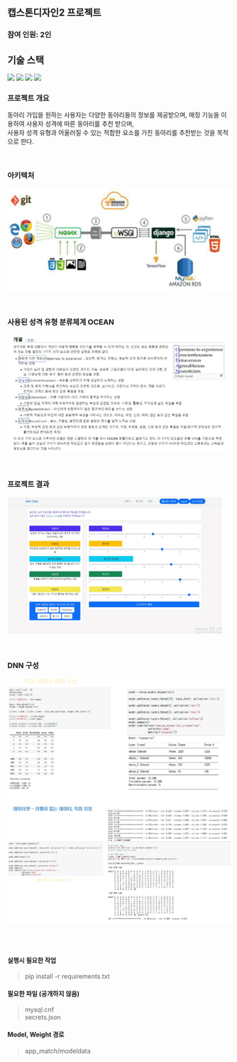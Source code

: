 ## 캡스톤디자인2 프로젝트

### 참여 인원: 2인

## 기술 스택
<img src="https://img.shields.io/badge/Python-4479A1?style=for-the-badge&logo=Python&logoColor=white">
<img src="https://img.shields.io/badge/Django-4479A1?style=for-the-badge&logo=Django&logoColor=white">
<img src="https://img.shields.io/badge/TensorFlow-4479A1?style=for-the-badge&logo=TensorFlow&logoColor=white">
<img src="https://img.shields.io/badge/mysql-4479A1?style=for-the-badge&logo=mysql&logoColor=white">

<br>

### 프로젝트 개요
동아리 가입을 원하는 사용자는 다양한 동아리들의 정보를 제공받으며, 매칭 기능을 이용하여 사용자 성격에 따른 동아리를 추천 받으며, <br>사용자 성격 유형과 어울러질 수 있는 적합한 요소를 가진 동아리를 추천받는 것을 목적으로 한다.

<br>

### 아키텍처
![아키텍처 다이어그램](images/architecture.jpg)

<br>

### 사용된 성격 유형 분류체계 OCEAN
![OCEAN 모델](images/ocean.jpg)

<br>

### 프로젝트 결과
![사용자 매칭 결과](images/user_maching.jpg)

<br>

### DNN 구성
![모델 구성도](images/model.jpg)
![모델 정확도](images/model_accu.jpg)

<br><br>

#### 실행시 필요한 작업

>pip install -r requirements.txt


#### 필요한 파일 (공개하지 않음)

>mysql.cnf<br>
>secrets.json


#### Model, Weight 경로

>app_match/modeldata

